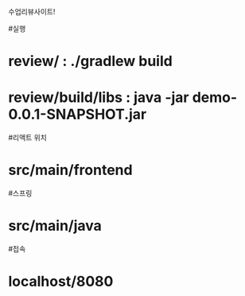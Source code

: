 수업리뷰사이트!


#실행

# review/ : ./gradlew build 
# review/build/libs : java -jar demo-0.0.1-SNAPSHOT.jar

#리액트 위치
# src/main/frontend

#스프링
# src/main/java

#접속
# localhost/8080
